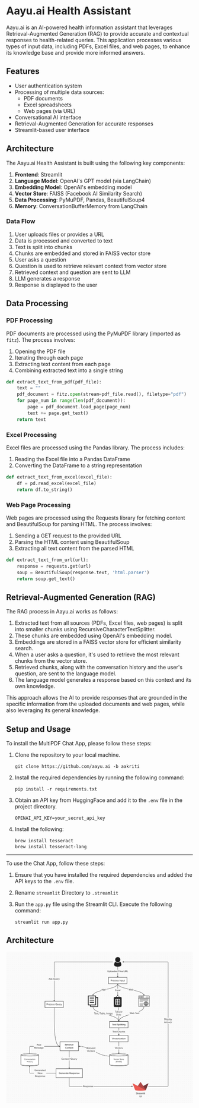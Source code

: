 # Aayu.ai Health Assistant

Aayu.ai is an AI-powered health information assistant that leverages Retrieval-Augmented Generation (RAG) to provide accurate and contextual responses to health-related queries. This application processes various types of input data, including PDFs, Excel files, and web pages, to enhance its knowledge base and provide more informed answers.

## Features

- User authentication system
- Processing of multiple data sources:
  - PDF documents
  - Excel spreadsheets
  - Web pages (via URL)
- Conversational AI interface
- Retrieval-Augmented Generation for accurate responses
- Streamlit-based user interface

## Architecture

The Aayu.ai Health Assistant is built using the following key components:

1. **Frontend**: Streamlit
2. **Language Model**: OpenAI's GPT model (via LangChain)
3. **Embedding Model**: OpenAI's embedding model
4. **Vector Store**: FAISS (Facebook AI Similarity Search)
5. **Data Processing**: PyMuPDF, Pandas, BeautifulSoup4
6. **Memory**: ConversationBufferMemory from LangChain

### Data Flow

1. User uploads files or provides a URL
2. Data is processed and converted to text
3. Text is split into chunks
4. Chunks are embedded and stored in FAISS vector store
5. User asks a question
6. Question is used to retrieve relevant context from vector store
7. Retrieved context and question are sent to LLM
8. LLM generates a response
9. Response is displayed to the user

## Data Processing

### PDF Processing

PDF documents are processed using the PyMuPDF library (imported as `fitz`). The process involves:

1. Opening the PDF file
2. Iterating through each page
3. Extracting text content from each page
4. Combining extracted text into a single string

```python
def extract_text_from_pdf(pdf_file):
    text = ""
    pdf_document = fitz.open(stream=pdf_file.read(), filetype="pdf")
    for page_num in range(len(pdf_document)):
        page = pdf_document.load_page(page_num)
        text += page.get_text()
    return text
```

### Excel Processing

Excel files are processed using the Pandas library. The process includes:

1. Reading the Excel file into a Pandas DataFrame
2. Converting the DataFrame to a string representation

```python
def extract_text_from_excel(excel_file):
    df = pd.read_excel(excel_file)
    return df.to_string()
```

### Web Page Processing

Web pages are processed using the Requests library for fetching content and BeautifulSoup for parsing HTML. The process involves:

1. Sending a GET request to the provided URL
2. Parsing the HTML content using BeautifulSoup
3. Extracting all text content from the parsed HTML

```python
def extract_text_from_url(url):
    response = requests.get(url)
    soup = BeautifulSoup(response.text, 'html.parser')
    return soup.get_text()
```

## Retrieval-Augmented Generation (RAG)

The RAG process in Aayu.ai works as follows:

1. Extracted text from all sources (PDFs, Excel files, web pages) is split into smaller chunks using RecursiveCharacterTextSplitter.
2. These chunks are embedded using OpenAI's embedding model.
3. Embeddings are stored in a FAISS vector store for efficient similarity search.
4. When a user asks a question, it's used to retrieve the most relevant chunks from the vector store.
5. Retrieved chunks, along with the conversation history and the user's question, are sent to the language model.
6. The language model generates a response based on this context and its own knowledge.

This approach allows the AI to provide responses that are grounded in the specific information from the uploaded documents and web pages, while also leveraging its general knowledge.

## Setup and Usage
To install the MultiPDF Chat App, please follow these steps:

1. Clone the repository to your local machine. 
    ```
    git clone https://github.com/aayu.ai -b aakriti
    ```
2. Install the required dependencies by running the following command:
   ```
   pip install -r requirements.txt
   ```
3. Obtain an API key from HuggingFace and add it to the `.env` file in the project directory.
    ```
    OPENAI_API_KEY=your_secret_api_key
    ```
4. Install the following:
    ```
    brew install tesseract
    brew install tesseract-lang 
    ```

-----
To use the Chat App, follow these steps:

1. Ensure that you have installed the required dependencies and added the API keys to the `.env` file.

2. Rename `streamlit` Directory to `.streamlit`

3. Run the `app.py` file using the Streamlit CLI. Execute the following command:
   ```
   streamlit run app.py
   ```

## Architecture

<img width="789" alt="User Flow Diagram" src="files/architectural_diagram.png">
